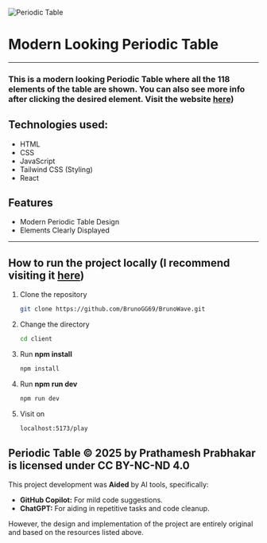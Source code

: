 ![Periodic Table](https://cloud-dxfpfla6a-hack-club-bot.vercel.app/0image.png)

# Modern Looking Periodic Table

----------------------------------------------------------------------------------------------------------------------------

### This is a modern looking Periodic Table where all the 118 elements of the table are shown. You can also see more info after clicking the desired element. Visit the website [here](https://periodictable.brunogg.in/))

## Technologies used:
- HTML
- CSS
- JavaScript 
- Tailwind CSS (Styling)
- React

## Features
- Modern Periodic Table Design
- Elements Clearly Displayed
----------------------------------------------------------------------------------------------------------------------------
## How to run the project locally (I recommend visiting it [here](https://periodictable.brunogg.in/))
1. Clone the repository
    ```bash
    git clone https://github.com/BrunoGG69/BrunoWave.git
    ```
2. Change the directory
    ```bash
    cd client
    ```
3. Run **npm install**
    ```bash
    npm install
    ```
4. Run **npm run dev**
    ```bash
    npm run dev
    ```
5.  Visit on
    ```bash
    localhost:5173/play
    ```

## Periodic Table © 2025 by Prathamesh Prabhakar is licensed under CC BY-NC-ND 4.0 

This project development was **Aided** by AI tools, specifically:

* **GitHub Copilot:** For mild code suggestions.
* **ChatGPT:** For aiding in repetitive tasks and code cleanup.

However, the design and implementation of the project are entirely original and based on the resources listed above.
